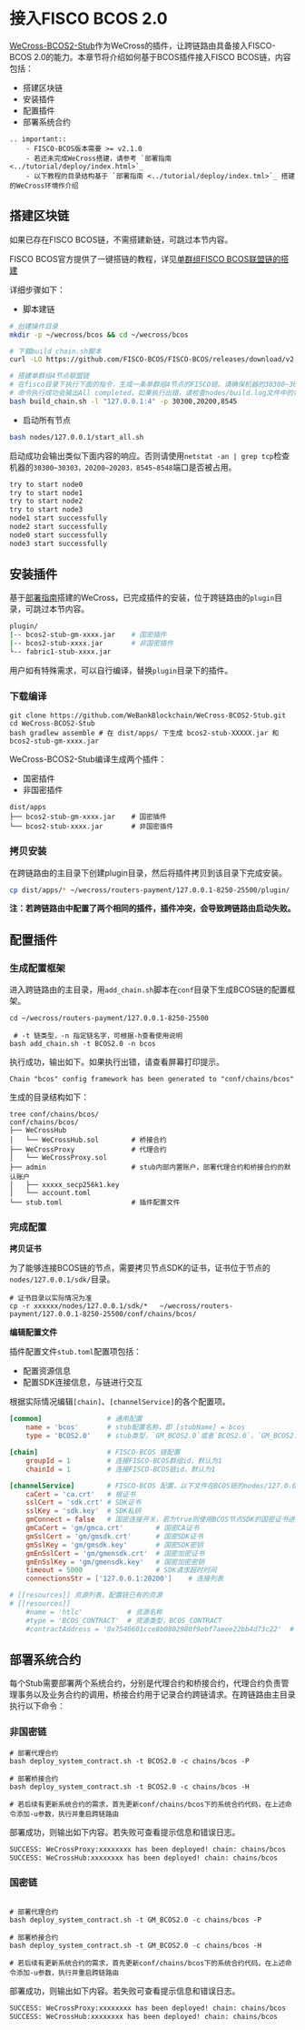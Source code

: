 # 接入FISCO BCOS 2.0

[WeCross-BCOS2-Stub](https://github.com/WeBankBlockchain/WeCross-BCOS2-Stub)作为WeCross的插件，让跨链路由具备接入FISCO-BCOS 2.0的能力。本章节将介绍如何基于BCOS插件接入FISCO BCOS链，内容包括：

* 搭建区块链
* 安装插件
* 配置插件
* 部署系统合约

```eval_rst
.. important::
    - FISCO-BCOS版本需要 >= v2.1.0
    - 若还未完成WeCross搭建，请参考 `部署指南 <../tutorial/deploy/index.html>`_
    - 以下教程的目录结构基于 `部署指南 <../tutorial/deploy/index.tml>`_ 搭建的WeCross环境作介绍
```

## 搭建区块链

如果已存在FISCO BCOS链，不需搭建新链，可跳过本节内容。

FISCO BCOS官方提供了一键搭链的教程，详见[单群组FISCO BCOS联盟链的搭建](https://fisco-bcos-documentation.readthedocs.io/zh_CN/latest/docs/installation.html)

详细步骤如下：

- 脚本建链

```bash
# 创建操作目录
mkdir -p ~/wecross/bcos && cd ~/wecross/bcos

# 下载build_chain.sh脚本
curl -LO https://github.com/FISCO-BCOS/FISCO-BCOS/releases/download/v2.7.1/build_chain.sh && chmod u+x build_chain.sh

# 搭建单群组4节点联盟链
# 在fisco目录下执行下面的指令，生成一条单群组4节点的FISCO链。请确保机器的30300~30303，20200~20203，8545~8548端口没有被占用。
# 命令执行成功会输出All completed。如果执行出错，请检查nodes/build.log文件中的错误信息。
bash build_chain.sh -l "127.0.0.1:4" -p 30300,20200,8545
```

- 启动所有节点

```bash
bash nodes/127.0.0.1/start_all.sh
```

启动成功会输出类似下面内容的响应。否则请使用`netstat -an | grep tcp`检查机器的`30300~30303，20200~20203，8545~8548`端口是否被占用。

```bash
try to start node0
try to start node1
try to start node2
try to start node3
node1 start successfully
node2 start successfully
node0 start successfully
node3 start successfully
```

## 安装插件

基于[部署指南](../tutorial/deploy/index.html)搭建的WeCross，已完成插件的安装，位于跨链路由的`plugin`目录，可跳过本节内容。

```bash
plugin/
|-- bcos2-stub-gm-xxxx.jar    # 国密插件
|-- bcos2-stub-xxxx.jar       # 非国密插件
└-- fabric1-stub-xxxx.jar
```

用户如有特殊需求，可以自行编译，替换`plugin`目录下的插件。

### 下载编译

```shell
git clone https://github.com/WeBankBlockchain/WeCross-BCOS2-Stub.git
cd WeCross-BCOS2-Stub
bash gradlew assemble # 在 dist/apps/ 下生成 bcos2-stub-XXXXX.jar 和 bcos2-stub-gm-xxxx.jar
```

WeCross-BCOS2-Stub编译生成两个插件：

- 国密插件
- 非国密插件

```shell
dist/apps
├── bcos2-stub-gm-xxxx.jar    # 国密插件
└── bcos2-stub-xxxx.jar       # 非国密插件
```

### 拷贝安装
在跨链路由的主目录下创建plugin目录，然后将插件拷贝到该目录下完成安装。

``` bash
cp dist/apps/* ~/wecross/routers-payment/127.0.0.1-8250-25500/plugin/
```

**注：若跨链路由中配置了两个相同的插件，插件冲突，会导致跨链路由启动失败。**


## 配置插件

### 生成配置框架

进入跨链路由的主目录，用`add_chain.sh`脚本在`conf`目录下生成BCOS链的配置框架。

```shell
cd ~/wecross/routers-payment/127.0.0.1-8250-25500

 # -t 链类型，-n 指定链名字，可根据-h查看使用说明
bash add_chain.sh -t BCOS2.0 -n bcos
```

执行成功，输出如下。如果执行出错，请查看屏幕打印提示。

```shell
Chain "bcos" config framework has been generated to "conf/chains/bcos"
```

生成的目录结构如下：

```shell
tree conf/chains/bcos/
conf/chains/bcos/
├── WeCrossHub
│   └── WeCrossHub.sol        # 桥接合约
├── WeCrossProxy              # 代理合约
│   └── WeCrossProxy.sol
├── admin                     # stub内部内置账户，部署代理合约和桥接合约的默认账户
│   ├── xxxxx_secp256k1.key
│   └── account.toml
└── stub.toml                 # 插件配置文件
```

### 完成配置

**拷贝证书**

为了能够连接BCOS链的节点，需要拷贝节点SDK的证书，证书位于节点的`nodes/127.0.0.1/sdk/`目录。

```shell
# 证书目录以实际情况为准
cp -r xxxxxx/nodes/127.0.0.1/sdk/*   ~/wecross/routers-payment/127.0.0.1-8250-25500/conf/chains/bcos/
```

**编辑配置文件**

插件配置文件`stub.toml`配置项包括：

- 配置资源信息
- 配置SDK连接信息，与链进行交互

根据实际情况编辑`[chain]`、`[channelService]`的各个配置项。

```toml
[common]                # 通用配置
    name = 'bcos'       # stub配置名称，即 [stubName] = bcos
    type = 'BCOS2.0'    # stub类型，`GM_BCOS2.0`或者`BCOS2.0`，`GM_BCOS2.0`国密类型，`BCOS2.0`非国密类型

[chain]                 # FISCO-BCOS 链配置
    groupId = 1         # 连接FISCO-BCOS群组id，默认为1
    chainId = 1         # 连接FISCO-BCOS链id，默认为1

[channelService]        # FISCO-BCOS 配置，以下文件在BCOS链的nodes/127.0.0.1/sdk目录下拷贝
    caCert = 'ca.crt'   # 根证书
    sslCert = 'sdk.crt' # SDK证书
    sslKey = 'sdk.key'  # SDK私钥
    gmConnect = false   # 国密连接开关，若为true则使用BCOS节点SDK的国密证书进行连接，反之则使用非国密证书连接
    gmCaCert = 'gm/gmca.crt'        # 国密CA证书
    gmSslCert = 'gm/gmsdk.crt'      # 国密SDK证书
    gmSslKey = 'gm/gmsdk.key'       # 国密SDK密钥
    gmEnSslCert = 'gm/gmensdk.crt'  # 国密加密证书
    gmEnSslKey = 'gm/gmensdk.key'   # 国密加密密钥
    timeout = 5000                  # SDK请求超时时间
    connectionsStr = ['127.0.0.1:20200']    # 连接列表

# [[resources]] 资源列表，配置链已有的资源
# [[resources]]
    #name = 'htlc'           # 资源名称
    #type = 'BCOS_CONTRACT'  # 资源类型，BCOS_CONTRACT
    #contractAddress = '0x7540601cce8b0802980f9ebf7aeee22bb4d73c22'  # 合约地址
```

## 部署系统合约

每个Stub需要部署两个系统合约，分别是代理合约和桥接合约，代理合约负责管理事务以及业务合约的调用，桥接合约用于记录合约跨链请求。在跨链路由主目录执行以下命令：

### 非国密链

```shell
# 部署代理合约
bash deploy_system_contract.sh -t BCOS2.0 -c chains/bcos -P

# 部署桥接合约
bash deploy_system_contract.sh -t BCOS2.0 -c chains/bcos -H

# 若后续有更新系统合约的需求，首先更新conf/chains/bcos下的系统合约代码，在上述命令添加-u参数，执行并重启跨链路由
```

部署成功，则输出如下内容。若失败可查看提示信息和错误日志。

``` bash 
SUCCESS: WeCrossProxy:xxxxxxxx has been deployed! chain: chains/bcos
SUCCESS: WeCrossHub:xxxxxxxx has been deployed! chain: chains/bcos
```

### 国密链

```shell

# 部署代理合约
bash deploy_system_contract.sh -t GM_BCOS2.0 -c chains/bcos -P

# 部署桥接合约
bash deploy_system_contract.sh -t GM_BCOS2.0 -c chains/bcos -H

# 若后续有更新系统合约的需求，首先更新conf/chains/bcos下的系统合约代码，在上述命令添加-u参数，执行并重启跨链路由
```

部署成功，则输出如下内容。若失败可查看提示信息和错误日志。

``` bash
SUCCESS: WeCrossProxy:xxxxxxxx has been deployed! chain: chains/bcos
SUCCESS: WeCrossHub:xxxxxxxx has been deployed! chain: chains/bcos
```
